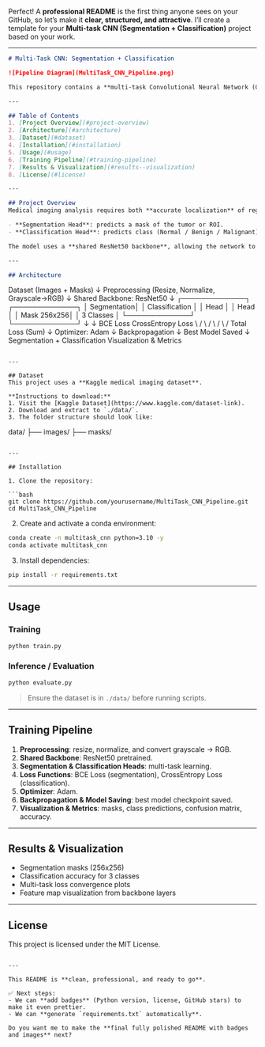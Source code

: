 Perfect! A **professional README** is the first thing anyone sees on your GitHub, so let’s make it **clear, structured, and attractive**. I’ll create a template for your **Multi-task CNN (Segmentation + Classification)** project based on your work.

---

```markdown
# Multi-Task CNN: Segmentation + Classification

![Pipeline Diagram](MultiTask_CNN_Pipeline.png)

This repository contains a **multi-task Convolutional Neural Network (CNN)** for medical image analysis, performing **segmentation** and **classification** simultaneously using a shared **ResNet50 backbone**.

---

## Table of Contents
1. [Project Overview](#project-overview)
2. [Architecture](#architecture)
3. [Dataset](#dataset)
4. [Installation](#installation)
5. [Usage](#usage)
6. [Training Pipeline](#training-pipeline)
7. [Results & Visualization](#results--visualization)
8. [License](#license)

---

## Project Overview
Medical imaging analysis requires both **accurate localization** of regions of interest and **precise classification**. This project implements a **multi-task CNN**:

- **Segmentation Head**: predicts a mask of the tumor or ROI.
- **Classification Head**: predicts class (Normal / Benign / Malignant).  

The model uses a **shared ResNet50 backbone**, allowing the network to learn both tasks simultaneously.

---

## Architecture

```

Dataset (Images + Masks)
↓
Preprocessing (Resize, Normalize, Grayscale→RGB)
↓
Shared Backbone: ResNet50
↓
┌─────────────┐   ┌─────────────┐
│ Segmentation│   │ Classification │
│   Head      │   │    Head      │
│ Mask 256x256│   │  3 Classes   │
└─────────────┘   └─────────────┘
↓                   ↓
BCE Loss           CrossEntropy Loss
\               /
\             /
\           /
\         /
Total Loss (Sum)
↓
Optimizer: Adam
↓
Backpropagation
↓
Best Model Saved
↓
Segmentation + Classification
Visualization & Metrics

```

---

## Dataset
This project uses a **Kaggle medical imaging dataset**.  

**Instructions to download:**
1. Visit the [Kaggle Dataset](https://www.kaggle.com/dataset-link).  
2. Download and extract to `./data/`.  
3. The folder structure should look like:

```

data/
├── images/
├── masks/

````

---

## Installation

1. Clone the repository:

```bash
git clone https://github.com/yourusername/MultiTask_CNN_Pipeline.git
cd MultiTask_CNN_Pipeline
````

2. Create and activate a conda environment:

```bash
conda create -n multitask_cnn python=3.10 -y
conda activate multitask_cnn
```

3. Install dependencies:

```bash
pip install -r requirements.txt
```

---

## Usage

### Training

```bash
python train.py
```

### Inference / Evaluation

```bash
python evaluate.py
```

> Ensure the dataset is in `./data/` before running scripts.

---

## Training Pipeline

1. **Preprocessing**: resize, normalize, and convert grayscale → RGB.
2. **Shared Backbone**: ResNet50 pretrained.
3. **Segmentation & Classification Heads**: multi-task learning.
4. **Loss Functions**: BCE Loss (segmentation), CrossEntropy Loss (classification).
5. **Optimizer**: Adam.
6. **Backpropagation & Model Saving**: best model checkpoint saved.
7. **Visualization & Metrics**: masks, class predictions, confusion matrix, accuracy.

---

## Results & Visualization

* Segmentation masks (256x256)
* Classification accuracy for 3 classes
* Multi-task loss convergence plots
* Feature map visualization from backbone layers

---

## License

This project is licensed under the MIT License.

```

---

This README is **clean, professional, and ready to go**.  

✅ Next steps:  
- We can **add badges** (Python version, license, GitHub stars) to make it even prettier.  
- We can **generate `requirements.txt` automatically**.  

Do you want me to make the **final fully polished README with badges and images** next?
```
